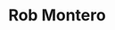 ---
title: Rob Montero
bio: |
  Senior Web Engineer with vast experience and a passion for connecting messages 
  to their audience.
avatar: /images/profile-01.jpeg
featured: true
social:
  - title: twitter
    url: https://twitter.com/rmonteroo
  - title: github
    url: https://github.com/rob-p2
  - title: instagram
    url: https://instagram.com/rmonteroo
  - title: linkedin
    url: https://www.linkedin.com/in/rmontero/
---